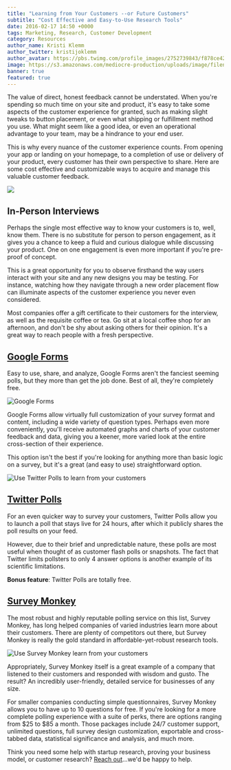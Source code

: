 ```yaml
---
title: "Learning from Your Customers --or Future Customers"
subtitle: "Cost Effective and Easy-to-Use Research Tools"
date: 2016-02-17 14:50 +0000
tags: Marketing, Research, Customer Development
category: Resources
author_name: Kristi Klemm
author_twitter: kristijoklemm
author_avatar: https://pbs.twimg.com/profile_images/2752739843/f878ce42bbeb25aec4c29e24240ae98d.png
image: https://s3.amazonaws.com/mediocre-production/uploads/image/filename/42/people-apple-iphone-writing.jpg
banner: true
featured: true
---
```


The value of direct, honest feedback cannot be understated. When you're spending so much time on your site and product, it's easy to take some aspects of the customer experience for granted, such as making slight tweaks to button placement, or even what shipping or fulfillment method you use. What might seem like a good idea, or even an operational advantage to your team, may be a hindrance to your end user. 

This is why every nuance of the customer experience counts. From opening your app or landing on your homepage, to a completion of use or delivery of your product, every customer has their own perspective to share. Here are some cost effective and customizable ways to acquire and manage this valuable customer feedback.

<div><img src="https://resizer.kohactive.com/1200/700/fill/https://s3.amazonaws.com/mediocre-production/uploads/image/filename/43/desk-office-hero-workspace.jpg" /></div>

## In-Person Interviews
Perhaps the single most effective way to know your customers is to, well, know them. There is no substitute for person to person engagement, as it gives you a chance to keep a fluid and curious dialogue while discussing your product. One on one engagement is even more important if you're pre-proof of concept.

This is a great opportunity for you to observe firsthand the way users interact with your site and any new designs you may be testing. For instance, watching how they navigate through a new order placement flow can illuminate aspects of the customer experience you never even considered. 

Most companies offer a gift certificate to their customers for the interview, as well as the requisite coffee or tea. Go sit at a local coffee shop for an afternoon, and don't be shy about asking others for their opinion. It's a great way to reach people with a fresh perspective.

## <a href="https://docs.google.com/forms/" target="_blank">Google Forms</a>
Easy to use, share, and analyze, Google Forms aren't the fanciest seeming polls, but they more than get the job done. Best of all, they're completely free. 

![Google Forms](https://www.google.com/forms/about/images/en/organized-analyzed_2x.png)

Google Forms allow virtually full customization of your survey format and content, including a wide variety of question types. Perhaps even more conveniently, you'll receive automated graphs and charts of your customer feedback and data, giving you a keener, more varied look at the entire cross-section of their experience. 

This option isn't the best if you're looking for anything more than basic logic on a survey, but it's a great (and easy to use) straightforward option.

![Use Twitter Polls to learn from your customers](https://resizer.kohactive.com/nil/nil/fill/http://1u88jj3r4db2x4txp44yqfj1.wpengine.netdna-cdn.com/wp-content/uploads/2015/09/Screen-Shot-2015-09-24-at-1.04.00-PM.png)

## <a href="https://blog.twitter.com/2015/introducing-twitter-polls" target="_blank">Twitter Polls</a>
For an even quicker way to survey your customers, Twitter Polls allow you to launch a poll that stays live for 24 hours, after which it publicly shares the poll results on your feed. 

However, due to their brief and unpredictable nature, these polls are most useful when thought of as customer flash polls or snapshots. The fact that Twitter limits pollsters to only 4 answer options is another example of its scientific limitations. 

**Bonus feature**: Twitter Polls are totally free. 

## <a href="https://www.surveymonkey.com" target="_blank">Survey Monkey</a>
The most robust and highly reputable polling service on this list, Survey Monkey, has long helped companies of varied industries learn more about their customers. There are plenty of competitors out there, but Survey Monkey is really the gold standard in affordable-yet-robust research tools.

![Use Survey Monkey learn from your customers](https://resizer.kohactive.com/1000/500/fill/https://s3.amazonaws.com/mediocre-production/uploads/image/filename/44/sm_logo_stacked_standard.jpg)

Appropriately, Survey Monkey itself is a great example of a company that listened to their customers and responded with wisdom and gusto. The result? An incredibly user-friendly, detailed service for businesses of any size. 

For smaller companies conducting simple questionnaires, Survey Monkey allows you to have up to 10 questions for free. If you're looking for a more complete polling experience with a suite of perks, there are options ranging from $25 to $85 a month. Those packages include 24/7 customer support, unlimited questions, full survey design customization, exportable and cross-tabbed data, statistical significance and analysis, and much more. 

Think you need some help with startup research, proving your business model, or customer research? <a data-toggle="modal" data-planner-button="true" data-planner-source="blog-post-cost-effective-research-tools" href="#modal-project-planner">Reach out</a>...we'd be happy to help.
